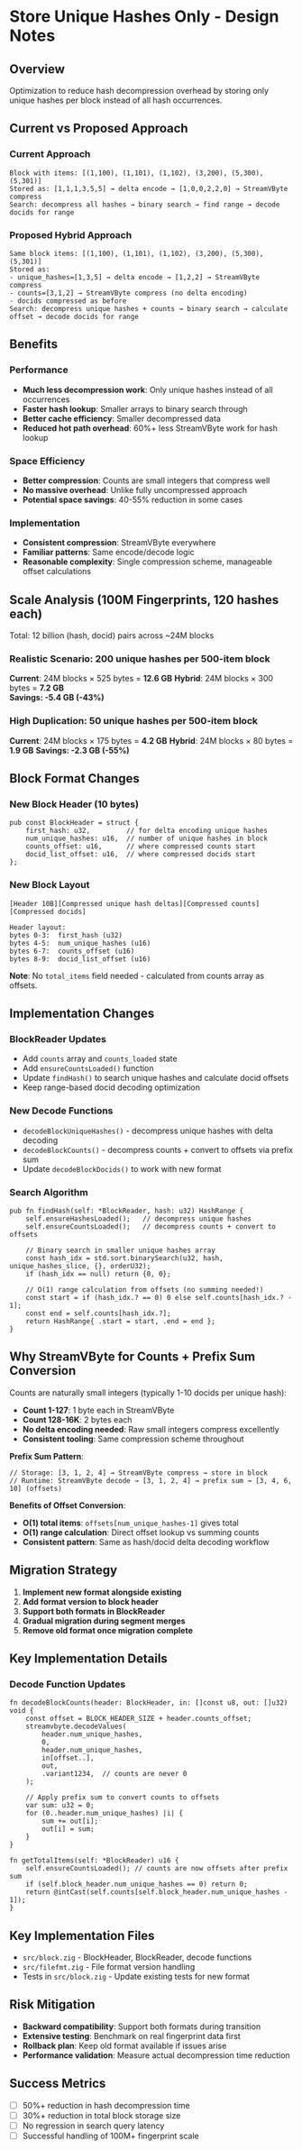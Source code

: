 # Store Unique Hashes Only - Design Notes

## Overview

Optimization to reduce hash decompression overhead by storing only unique hashes per block instead of all hash occurrences.

## Current vs Proposed Approach

### Current Approach
```
Block with items: [(1,100), (1,101), (1,102), (3,200), (5,300), (5,301)]
Stored as: [1,1,1,3,5,5] → delta encode → [1,0,0,2,2,0] → StreamVByte compress
Search: decompress all hashes → binary search → find range → decode docids for range
```

### Proposed Hybrid Approach
```
Same block items: [(1,100), (1,101), (1,102), (3,200), (5,300), (5,301)]
Stored as: 
- unique_hashes=[1,3,5] → delta encode → [1,2,2] → StreamVByte compress
- counts=[3,1,2] → StreamVByte compress (no delta encoding)
- docids compressed as before
Search: decompress unique hashes + counts → binary search → calculate offset → decode docids for range
```

## Benefits

### Performance
- **Much less decompression work**: Only unique hashes instead of all occurrences
- **Faster hash lookup**: Smaller arrays to binary search through
- **Better cache efficiency**: Smaller decompressed data
- **Reduced hot path overhead**: 60%+ less StreamVByte work for hash lookup

### Space Efficiency
- **Better compression**: Counts are small integers that compress well
- **No massive overhead**: Unlike fully uncompressed approach
- **Potential space savings**: 40-55% reduction in some cases

### Implementation
- **Consistent compression**: StreamVByte everywhere
- **Familiar patterns**: Same encode/decode logic
- **Reasonable complexity**: Single compression scheme, manageable offset calculations

## Scale Analysis (100M Fingerprints, 120 hashes each)

Total: 12 billion (hash, docid) pairs across ~24M blocks

### Realistic Scenario: 200 unique hashes per 500-item block
**Current**: 24M blocks × 525 bytes = **12.6 GB**
**Hybrid**: 24M blocks × 300 bytes = **7.2 GB**  
**Savings: -5.4 GB (-43%)**

### High Duplication: 50 unique hashes per 500-item block
**Current**: 24M blocks × 175 bytes = **4.2 GB**
**Hybrid**: 24M blocks × 80 bytes = **1.9 GB**
**Savings: -2.3 GB (-55%)**

## Block Format Changes

### New Block Header (10 bytes)
```zig
pub const BlockHeader = struct {
    first_hash: u32,         // for delta encoding unique hashes
    num_unique_hashes: u16,  // number of unique hashes in block
    counts_offset: u16,      // where compressed counts start  
    docid_list_offset: u16,  // where compressed docids start
};
```

### New Block Layout
```
[Header 10B][Compressed unique hash deltas][Compressed counts][Compressed docids]

Header layout:
bytes 0-3:  first_hash (u32)
bytes 4-5:  num_unique_hashes (u16)  
bytes 6-7:  counts_offset (u16)
bytes 8-9:  docid_list_offset (u16)
```

**Note**: No `total_items` field needed - calculated from counts array as offsets.

## Implementation Changes

### BlockReader Updates
- Add `counts` array and `counts_loaded` state
- Add `ensureCountsLoaded()` function
- Update `findHash()` to search unique hashes and calculate docid offsets
- Keep range-based docid decoding optimization

### New Decode Functions
- `decodeBlockUniqueHashes()` - decompress unique hashes with delta decoding
- `decodeBlockCounts()` - decompress counts + convert to offsets via prefix sum
- Update `decodeBlockDocids()` to work with new format

### Search Algorithm
```zig
pub fn findHash(self: *BlockReader, hash: u32) HashRange {
    self.ensureHashesLoaded();   // decompress unique hashes
    self.ensureCountsLoaded();   // decompress counts + convert to offsets
    
    // Binary search in smaller unique hashes array
    const hash_idx = std.sort.binarySearch(u32, hash, unique_hashes_slice, {}, orderU32);
    if (hash_idx == null) return {0, 0};
    
    // O(1) range calculation from offsets (no summing needed!)
    const start = if (hash_idx.? == 0) 0 else self.counts[hash_idx.? - 1];
    const end = self.counts[hash_idx.?];
    return HashRange{ .start = start, .end = end };
}
```

## Why StreamVByte for Counts + Prefix Sum Conversion

Counts are naturally small integers (typically 1-10 docids per unique hash):
- **Count 1-127**: 1 byte each in StreamVByte  
- **Count 128-16K**: 2 bytes each
- **No delta encoding needed**: Raw small integers compress excellently
- **Consistent tooling**: Same compression scheme throughout

**Prefix Sum Pattern**:
```zig
// Storage: [3, 1, 2, 4] → StreamVByte compress → store in block
// Runtime: StreamVByte decode → [3, 1, 2, 4] → prefix sum → [3, 4, 6, 10] (offsets)
```

**Benefits of Offset Conversion**:
- **O(1) total items**: `offsets[num_unique_hashes-1]` gives total
- **O(1) range calculation**: Direct offset lookup vs summing counts  
- **Consistent pattern**: Same as hash/docid delta decoding workflow

## Migration Strategy

1. **Implement new format alongside existing**
2. **Add format version to block header**
3. **Support both formats in BlockReader**
4. **Gradual migration during segment merges**
5. **Remove old format once migration complete**

## Key Implementation Details

### Decode Function Updates
```zig
fn decodeBlockCounts(header: BlockHeader, in: []const u8, out: []u32) void {
    const offset = BLOCK_HEADER_SIZE + header.counts_offset;
    streamvbyte.decodeValues(
        header.num_unique_hashes,
        0, 
        header.num_unique_hashes,
        in[offset..],
        out,
        .variant1234,  // counts are never 0
    );
    
    // Apply prefix sum to convert counts to offsets
    var sum: u32 = 0;
    for (0..header.num_unique_hashes) |i| {
        sum += out[i];
        out[i] = sum;
    }
}

fn getTotalItems(self: *BlockReader) u16 {
    self.ensureCountsLoaded(); // counts are now offsets after prefix sum
    if (self.block_header.num_unique_hashes == 0) return 0;
    return @intCast(self.counts[self.block_header.num_unique_hashes - 1]);
}
```

## Key Implementation Files

- `src/block.zig` - BlockHeader, BlockReader, decode functions
- `src/filefmt.zig` - File format version handling  
- Tests in `src/block.zig` - Update existing tests for new format

## Risk Mitigation

- **Backward compatibility**: Support both formats during transition
- **Extensive testing**: Benchmark on real fingerprint data first
- **Rollback plan**: Keep old format available if issues arise
- **Performance validation**: Measure actual decompression time reduction

## Success Metrics

- [ ] 50%+ reduction in hash decompression time
- [ ] 30%+ reduction in total block storage size
- [ ] No regression in search query latency
- [ ] Successful handling of 100M+ fingerprint scale